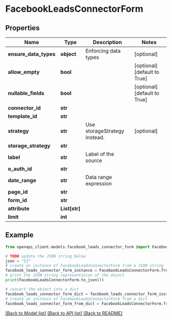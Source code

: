 # FacebookLeadsConnectorForm


## Properties

Name | Type | Description | Notes
------------ | ------------- | ------------- | -------------
**ensure_data_types** | **object** | Enforcing data types | [optional] 
**allow_empty** | **bool** |  | [optional] [default to True]
**nullable_fields** | **bool** |  | [optional] [default to True]
**connector_id** | **str** |  | 
**template_id** | **str** |  | 
**strategy** | **str** | Use storageStrategy instead. | [optional] 
**storage_strategy** | **str** |  | 
**label** | **str** | Label of the source | 
**o_auth_id** | **str** |  | 
**date_range** | **str** | Data range expression | 
**page_id** | **str** |  | 
**form_id** | **str** |  | 
**attribute** | **List[str]** |  | 
**limit** | **int** |  | 

## Example

```python
from openapi_client.models.facebook_leads_connector_form import FacebookLeadsConnectorForm

# TODO update the JSON string below
json = "{}"
# create an instance of FacebookLeadsConnectorForm from a JSON string
facebook_leads_connector_form_instance = FacebookLeadsConnectorForm.from_json(json)
# print the JSON string representation of the object
print(FacebookLeadsConnectorForm.to_json())

# convert the object into a dict
facebook_leads_connector_form_dict = facebook_leads_connector_form_instance.to_dict()
# create an instance of FacebookLeadsConnectorForm from a dict
facebook_leads_connector_form_from_dict = FacebookLeadsConnectorForm.from_dict(facebook_leads_connector_form_dict)
```
[[Back to Model list]](../README.md#documentation-for-models) [[Back to API list]](../README.md#documentation-for-api-endpoints) [[Back to README]](../README.md)


